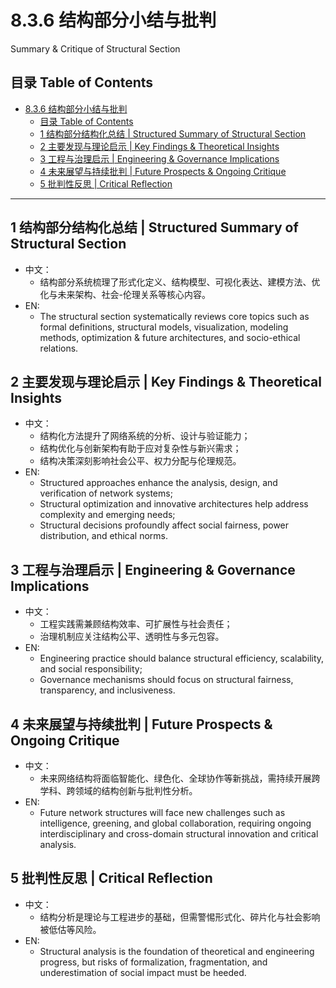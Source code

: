 # 8.3.6 结构部分小结与批判

Summary & Critique of Structural Section

## 目录 Table of Contents

- [8.3.6 结构部分小结与批判](#836-结构部分小结与批判)
  - [目录 Table of Contents](#目录-table-of-contents)
  - [1 结构部分结构化总结 | Structured Summary of Structural Section](#1-结构部分结构化总结--structured-summary-of-structural-section)
  - [2 主要发现与理论启示 | Key Findings \& Theoretical Insights](#2-主要发现与理论启示--key-findings--theoretical-insights)
  - [3 工程与治理启示 | Engineering \& Governance Implications](#3-工程与治理启示--engineering--governance-implications)
  - [4 未来展望与持续批判 | Future Prospects \& Ongoing Critique](#4-未来展望与持续批判--future-prospects--ongoing-critique)
  - [5 批判性反思 | Critical Reflection](#5-批判性反思--critical-reflection)

---

## 1 结构部分结构化总结 | Structured Summary of Structural Section

- 中文：
  - 结构部分系统梳理了形式化定义、结构模型、可视化表达、建模方法、优化与未来架构、社会-伦理关系等核心内容。
- EN:
  - The structural section systematically reviews core topics such as formal definitions, structural models, visualization, modeling methods, optimization & future architectures, and socio-ethical relations.

## 2 主要发现与理论启示 | Key Findings & Theoretical Insights

- 中文：
  - 结构化方法提升了网络系统的分析、设计与验证能力；
  - 结构优化与创新架构有助于应对复杂性与新兴需求；
  - 结构决策深刻影响社会公平、权力分配与伦理规范。
- EN:
  - Structured approaches enhance the analysis, design, and verification of network systems;
  - Structural optimization and innovative architectures help address complexity and emerging needs;
  - Structural decisions profoundly affect social fairness, power distribution, and ethical norms.

## 3 工程与治理启示 | Engineering & Governance Implications

- 中文：
  - 工程实践需兼顾结构效率、可扩展性与社会责任；
  - 治理机制应关注结构公平、透明性与多元包容。
- EN:
  - Engineering practice should balance structural efficiency, scalability, and social responsibility;
  - Governance mechanisms should focus on structural fairness, transparency, and inclusiveness.

## 4 未来展望与持续批判 | Future Prospects & Ongoing Critique

- 中文：
  - 未来网络结构将面临智能化、绿色化、全球协作等新挑战，需持续开展跨学科、跨领域的结构创新与批判性分析。
- EN:
  - Future network structures will face new challenges such as intelligence, greening, and global collaboration, requiring ongoing interdisciplinary and cross-domain structural innovation and critical analysis.

## 5 批判性反思 | Critical Reflection

- 中文：
  - 结构分析是理论与工程进步的基础，但需警惕形式化、碎片化与社会影响被低估等风险。
- EN:
  - Structural analysis is the foundation of theoretical and engineering progress, but risks of formalization, fragmentation, and underestimation of social impact must be heeded.
